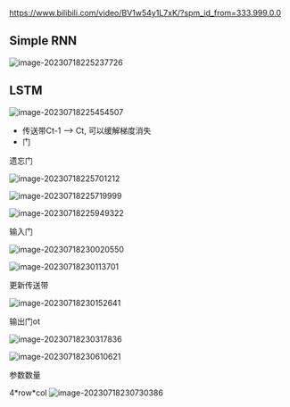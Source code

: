 https://www.bilibili.com/video/BV1w54y1L7xK/?spm_id_from=333.999.0.0

## Simple RNN

![image-20230718225237726](C:\Users\lenovo\AppData\Roaming\Typora\typora-user-images\image-20230718225237726.png)

## LSTM

![image-20230718225454507](C:\Users\lenovo\AppData\Roaming\Typora\typora-user-images\image-20230718225454507.png)

- 传送带Ct-1  --> Ct, 可以缓解梯度消失
- 门 

遗忘门

![image-20230718225701212](C:\Users\lenovo\AppData\Roaming\Typora\typora-user-images\image-20230718225701212.png)

![image-20230718225719999](C:\Users\lenovo\AppData\Roaming\Typora\typora-user-images\image-20230718225719999.png)

![image-20230718225949322](C:\Users\lenovo\AppData\Roaming\Typora\typora-user-images\image-20230718225949322.png)

输入门

![image-20230718230020550](C:\Users\lenovo\AppData\Roaming\Typora\typora-user-images\image-20230718230020550.png)

![image-20230718230113701](C:\Users\lenovo\AppData\Roaming\Typora\typora-user-images\image-20230718230113701.png)

更新传送带

![image-20230718230152641](C:\Users\lenovo\AppData\Roaming\Typora\typora-user-images\image-20230718230152641.png)

输出门ot

![image-20230718230317836](C:\Users\lenovo\AppData\Roaming\Typora\typora-user-images\image-20230718230317836.png)

 ![image-20230718230610621](C:\Users\lenovo\AppData\Roaming\Typora\typora-user-images\image-20230718230610621.png)

参数数量

4\*row\*col ![image-20230718230730386](C:\Users\lenovo\AppData\Roaming\Typora\typora-user-images\image-20230718230730386.png)